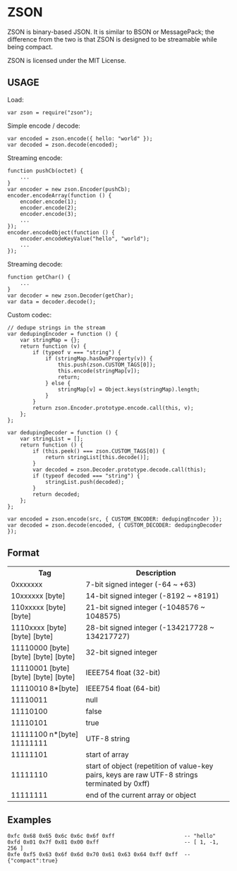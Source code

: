 ZSON
=======================================

ZSON is binary-based JSON. It is similar to BSON or MessagePack; the difference from the two is that ZSON is designed to be streamable while being compact.

ZSON is licensed under the MIT License.

USAGE
-----

Load:

```
var zson = require("zson");
```

Simple encode / decode:

```
var encoded = zson.encode({ hello: "world" });
var decoded = zson.decode(encoded);
```

Streaming encode:

```
function pushCb(octet) {
    ...
}
var encoder = new zson.Encoder(pushCb);
encoder.encodeArray(function () {
    encoder.encode(1);
    encoder.encode(2);
    encoder.encode(3);
    ...
});
encoder.encodeObject(function () {
    encoder.encodeKeyValue("hello", "world");
    ...
});
```

Streaming decode:

```
function getChar() {
    ...
}
var decoder = new zson.Decoder(getChar);
var data = decoder.decode();
```

Custom codec:

```
// dedupe strings in the stream
var dedupingEncoder = function () {
    var stringMap = {};
    return function (v) {
        if (typeof v === "string") {
            if (stringMap.hasOwnProperty(v)) {
                this.push(zson.CUSTOM_TAGS[0]);
                this.encode(stringMap[v]);
                return;
            } else {
                stringMap[v] = Object.keys(stringMap).length;
            }
        }
        return zson.Encoder.prototype.encode.call(this, v);
    };
};

var dedupingDecoder = function () {
    var stringList = [];
    return function () {
        if (this.peek() === zson.CUSTOM_TAGS[0]) {
            return stringList[this.decode()];
        }
        var decoded = zson.Decoder.prototype.decode.call(this);
        if (typeof decoded === "string") {
            stringList.push(decoded);
        }
        return decoded;
    };
};

var encoded = zson.encode(src, { CUSTOM_ENCODER: dedupingEncoder });
var decoded = zson.decode(encoded, { CUSTOM_DECODER: dedupingDecoder });
```

Format
------

<table>
<tr>
<th>Tag</th>
<th>Description</th>
</tr>
<tr><td>0xxxxxxx</td><td>7-bit signed integer (-64 ~ +63)</td></tr>
<tr><td>10xxxxxx [byte]</td><td>14-bit signed integer (-8192 ~ +8191)</td></tr>
<tr><td>110xxxxx [byte] [byte]</td><td>21-bit signed integer (-1048576 ~ 1048575)</td></tr>
<tr><td>1110xxxx [byte] [byte] [byte]</td><td>28-bit signed integer (-134217728 ~ 134217727)</td></tr>
<tr><td>11110000 [byte] [byte] [byte] [byte]</td><td>32-bit signed integer</td></tr>
<tr><td>11110001 [byte] [byte] [byte] [byte]</td><td>IEEE754 float (32-bit)</td></tr>
<tr><td>11110010 8*[byte]</td><td>IEEE754 float (64-bit)</td></tr>
<tr><td>11110011</td><td>null</td></tr>
<tr><td>11110100</td><td>false</td></tr>
<tr><td>11110101</td><td>true</td></tr>
<tr><td>11111100 n*[byte] 11111111</td><td>UTF-8 string</td></tr>
<tr><td>11111101</td><td>start of array</td></tr>
<tr><td>11111110</td><td>start of object (repetition of value-key pairs, keys are raw UTF-8 strings terminated by 0xff)</td></tr>
<tr><td>11111111</td><td>end of the current array or object</td></tr>
</table>

Examples
--------

```
0xfc 0x68 0x65 0x6c 0x6c 0x6f 0xff                      -- "hello"
0xfd 0x01 0x7f 0x81 0x00 0xff                           -- [ 1, -1, 256 ]
0xfe 0xf5 0x63 0x6f 0x6d 0x70 0x61 0x63 0x64 0xff 0xff  -- {"compact":true}
```
